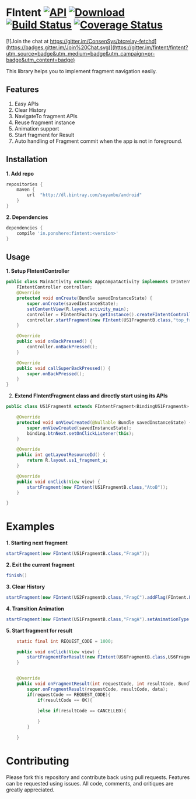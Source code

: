 FIntent [![API](https://img.shields.io/badge/API-14%2B-blue.svg?style=flat)](https://android-arsenal.com/api?level=14) [ ![Download](https://api.bintray.com/packages/suyambu/android/fintent/images/download.svg) ](https://bintray.com/suyambu/android/fintent/_latestVersion) [![Build Status](https://travis-ci.org/suyambu/FIntent.svg?branch=master)](https://travis-ci.org/suyambu/FIntent) [![Coverage Status](https://coveralls.io/repos/github/suyambu/FIntent/badge.svg?branch=master)](https://coveralls.io/github/suyambu/FIntent?branch=master)
===================
[![Join the chat at https://gitter.im/ConsenSys/btcrelay-fetchd](https://badges.gitter.im/Join%20Chat.svg)](https://gitter.im/fintent/fintent?utm_source=badge&utm_medium=badge&utm_campaign=pr-badge&utm_content=badge)

This library helps you to implement fragment navigation easily.

Features
--------

 1. Easy APIs
 2. Clear History
 3. NavigateTo fragment APIs
 4. Reuse fragment instance
 5. Animation support
 6. Start fragment for Result
 7. Auto handling of Fragment commit when the app is not in foreground.
 
Installation
---------------
**1. Add repo**
```groovy
repositories {
    maven {
        url  "http://dl.bintray.com/suyambu/android" 
    }
}
```
**2. Dependencies**
```groovy
dependencies {
    compile 'in.ponshere:fintent:<version>'
}
```
 
Usage
--------

**1. Setup FIntentController**
```java
public class MainActivity extends AppCompatActivity implements IFIntentActivity {
    FIntentController controller;
    @Override
    protected void onCreate(Bundle savedInstanceState) {
        super.onCreate(savedInstanceState);
        setContentView(R.layout.activity_main);
        controller = FIntentFactory.getInstance().createFIntentController(this,R.id.rlContainer);
        controller.startFragment(new FIntent(US1FragmentB.class,"top_fragment"));
    }

    @Override
    public void onBackPressed() {
        controller.onBackPressed();
    }

    @Override
    public void callSuperBackPressed() {
        super.onBackPressed();
    }
}
```

2. **Extend FIntentFragment class and directly start using its APIs**
```java
public class US1FragmentA extends FIntentFragment<BindingUS1FragmentA> implements View.OnClickListener{

    @Override
    protected void onViewCreated(@Nullable Bundle savedInstanceState) {
        super.onViewCreated(savedInstanceState);
        binding.btnNext.setOnClickListener(this);
    }

    @Override
    public int getLayoutResourceId() {
        return R.layout.us1_fragment_a;
    }

    @Override
    public void onClick(View view) {
        startFragment(new FIntent(US1FragmentB.class,"AtoB"));
    }

}   
```

Examples
==========
**1. Starting next fragment**
```java
startFragment(new FIntent(US1FragmentB.class,"FragA"));
```

**2. Exit the current fragment**
```java
finish()
```

**3. Clear History**
```java
startFragment(new FIntent(US2FragmentD.class,"FragC").addFlag(FIntent.FLAGS.CLEAR_HISTORY));
```

**4. Transition Animation**
```java
startFragment(new FIntent(US1FragmentB.class,"FragA").setAnimationType(FIntent.AnimationType.SLIDE_UP_DOWN));
```

**5. Start fragment for result**
```java
    static final int REQUEST_CODE = 1000;

    public void onClick(View view) {
        startFragmentForResult(new FIntent(US6FragmentB.class,US6FragmentA),REQUEST_CODE);
    }


    @Override
    public void onFragmentResult(int requestCode, int resultCode, Bundle data) {
        super.onFragmentResult(requestCode, resultCode, data);
        if(requestCode == REQUEST_CODE){
            if(resultCode == OK){

            }else if(resultCode == CANCELLED){
                
            }
        }

    }

```

Contributing
=============
Please fork this repository and contribute back using pull requests. Features can be requested using issues. All code, comments, and critiques are greatly appreciated.